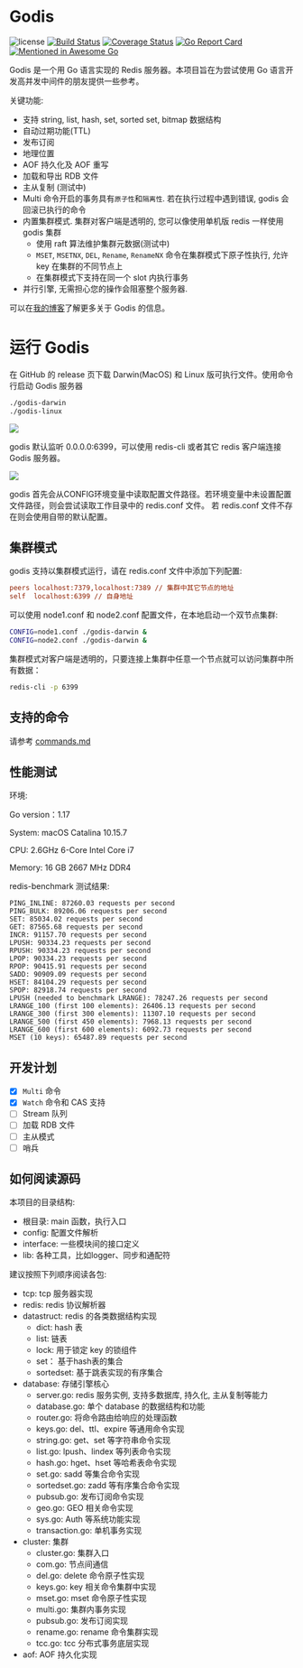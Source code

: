 # Godis

![license](https://img.shields.io/github/license/HDT3213/godis)
[![Build Status](https://github.com/hdt3213/godis/actions/workflows/coverall.yml/badge.svg)](https://github.com/HDT3213/godis/actions?query=branch%3Amaster)
[![Coverage Status](https://coveralls.io/repos/github/HDT3213/godis/badge.svg?branch=master)](https://coveralls.io/github/HDT3213/godis?branch=master)
[![Go Report Card](https://goreportcard.com/badge/github.com/HDT3213/godis)](https://goreportcard.com/report/github.com/HDT3213/godis)
<br>
[![Mentioned in Awesome Go](https://awesome.re/mentioned-badge-flat.svg)](https://github.com/avelino/awesome-go)

Godis 是一个用 Go 语言实现的 Redis 服务器。本项目旨在为尝试使用 Go 语言开发高并发中间件的朋友提供一些参考。

关键功能:
- 支持 string, list, hash, set, sorted set, bitmap 数据结构
- 自动过期功能(TTL)
- 发布订阅
- 地理位置
- AOF 持久化及 AOF 重写
- 加载和导出 RDB 文件
- 主从复制 (测试中)
- Multi 命令开启的事务具有`原子性`和`隔离性`. 若在执行过程中遇到错误, godis 会回滚已执行的命令
- 内置集群模式. 集群对客户端是透明的, 您可以像使用单机版 redis 一样使用 godis 集群
  - 使用 raft 算法维护集群元数据(测试中)
  - `MSET`, `MSETNX`, `DEL`, `Rename`, `RenameNX`  命令在集群模式下原子性执行, 允许 key 在集群的不同节点上
  - 在集群模式下支持在同一个 slot 内执行事务
- 并行引擎, 无需担心您的操作会阻塞整个服务器.

可以在[我的博客](https://www.cnblogs.com/Finley/category/1598973.html)了解更多关于
Godis 的信息。

# 运行 Godis

在 GitHub 的 release 页下载 Darwin(MacOS) 和 Linux 版可执行文件。使用命令行启动 Godis 服务器

```bash
./godis-darwin
./godis-linux
```

![](https://i.loli.net/2021/05/15/oQM1yZ6pWm3AIEj.png)

godis 默认监听 0.0.0.0:6399，可以使用 redis-cli 或者其它 redis 客户端连接 Godis 服务器。

![](https://i.loli.net/2021/05/15/7WquEgonzY62sZI.png)

godis 首先会从CONFIG环境变量中读取配置文件路径。若环境变量中未设置配置文件路径，则会尝试读取工作目录中的 redis.conf 文件。 若 redis.conf 文件不存在则会使用自带的默认配置。

## 集群模式

godis 支持以集群模式运行，请在 redis.conf 文件中添加下列配置:

```ini
peers localhost:7379,localhost:7389 // 集群中其它节点的地址
self  localhost:6399 // 自身地址
```

可以使用 node1.conf 和 node2.conf 配置文件，在本地启动一个双节点集群:

```bash
CONFIG=node1.conf ./godis-darwin &
CONFIG=node2.conf ./godis-darwin &
```

集群模式对客户端是透明的，只要连接上集群中任意一个节点就可以访问集群中所有数据：

```bash
redis-cli -p 6399
```

## 支持的命令

请参考 [commands.md](https://github.com/HDT3213/godis/blob/master/commands.md)

## 性能测试

环境:

Go version：1.17

System: macOS Catalina 10.15.7

CPU: 2.6GHz 6-Core Intel Core i7

Memory: 16 GB 2667 MHz DDR4

redis-benchmark 测试结果:

```
PING_INLINE: 87260.03 requests per second
PING_BULK: 89206.06 requests per second
SET: 85034.02 requests per second
GET: 87565.68 requests per second
INCR: 91157.70 requests per second
LPUSH: 90334.23 requests per second
RPUSH: 90334.23 requests per second
LPOP: 90334.23 requests per second
RPOP: 90415.91 requests per second
SADD: 90909.09 requests per second
HSET: 84104.29 requests per second
SPOP: 82918.74 requests per second
LPUSH (needed to benchmark LRANGE): 78247.26 requests per second
LRANGE_100 (first 100 elements): 26406.13 requests per second
LRANGE_300 (first 300 elements): 11307.10 requests per second
LRANGE_500 (first 450 elements): 7968.13 requests per second
LRANGE_600 (first 600 elements): 6092.73 requests per second
MSET (10 keys): 65487.89 requests per second
```

## 开发计划

+ [x] `Multi` 命令
+ [x] `Watch` 命令和 CAS 支持
+ [ ] Stream 队列 
+ [ ] 加载 RDB 文件
+ [ ] 主从模式
+ [ ] 哨兵

## 如何阅读源码

本项目的目录结构:

- 根目录: main 函数，执行入口
- config: 配置文件解析
- interface: 一些模块间的接口定义
- lib: 各种工具，比如logger、同步和通配符

建议按照下列顺序阅读各包:

- tcp: tcp 服务器实现
- redis: redis 协议解析器
- datastruct: redis 的各类数据结构实现
    - dict: hash 表
    - list: 链表
    - lock: 用于锁定 key 的锁组件
    - set： 基于hash表的集合
    - sortedset: 基于跳表实现的有序集合
- database: 存储引擎核心
    - server.go: redis 服务实例, 支持多数据库, 持久化, 主从复制等能力
    - database.go: 单个 database 的数据结构和功能
    - router.go: 将命令路由给响应的处理函数
    - keys.go: del、ttl、expire 等通用命令实现
    - string.go: get、set 等字符串命令实现
    - list.go: lpush、lindex 等列表命令实现
    - hash.go: hget、hset 等哈希表命令实现
    - set.go: sadd 等集合命令实现
    - sortedset.go: zadd 等有序集合命令实现
    - pubsub.go: 发布订阅命令实现
    - geo.go: GEO 相关命令实现
    - sys.go: Auth 等系统功能实现
    - transaction.go: 单机事务实现
- cluster: 集群
  - cluster.go: 集群入口
  - com.go: 节点间通信
  - del.go: delete 命令原子性实现
  - keys.go: key 相关命令集群中实现
  - mset.go: mset 命令原子性实现
  - multi.go: 集群内事务实现
  - pubsub.go: 发布订阅实现
  - rename.go: rename 命令集群实现
  - tcc.go: tcc 分布式事务底层实现
- aof: AOF 持久化实现 